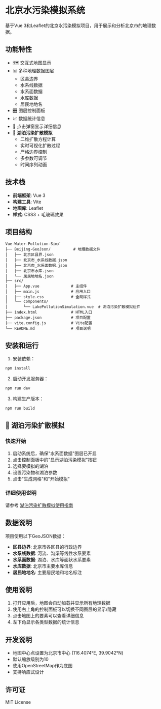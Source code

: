 # 北京水污染模拟系统

基于Vue 3和Leaflet的北京水污染模拟项目，用于展示和分析北京市的地理数据。

## 功能特性

- 🗺️ 交互式地图显示
- 📊 多种地理数据图层
  - 区县边界
  - 水系线数据
  - 水系面数据
  - 水库数据
  - 居民地地名
- 🎛️ 图层控制面板
- 📈 数据统计信息
- 💬 点击弹窗显示详细信息
- 🌊 **湖泊污染扩散模拟**
  - 二维扩散方程计算
  - 实时可视化扩散过程
  - 严格边界控制
  - 多参数可调节
  - 时间序列动画

## 技术栈

- **前端框架**: Vue 3
- **构建工具**: Vite
- **地图库**: Leaflet
- **样式**: CSS3 + 毛玻璃效果

## 项目结构

```
Vue-Water-Pollution-Sim/
├── Beijing-GeoJson/          # 地理数据文件
│   ├── 北京区县界.json
│   ├── 北京市_水系线数据.json
│   ├── 北京市_水系面数据.json
│   ├── 北京市水库.json
│   └── 居民地地名.json
├── src/
│   ├── App.vue              # 主组件
│   ├── main.js              # 应用入口
│   ├── style.css            # 全局样式
│   └── components/
│       └── LakePollutionSimulation.vue  # 湖泊污染扩散模拟组件
├── index.html               # HTML入口
├── package.json             # 项目配置
├── vite.config.js           # Vite配置
└── README.md                # 项目说明
```

## 安装和运行

1. 安装依赖：
```bash
npm install
```

2. 启动开发服务器：
```bash
npm run dev
```

3. 构建生产版本：
```bash
npm run build
```

## 🌊 湖泊污染扩散模拟

### 快速开始
1. 启动系统后，确保"水系面数据"图层已开启
2. 点击控制面板中的"显示湖泊污染模拟"按钮
3. 选择要模拟的湖泊
4. 设置污染物和湖泊参数
5. 点击"生成网格"和"开始模拟"

### 详细使用说明
请参考 [湖泊污染扩散模拟使用指南](LAKE_SIMULATION_GUIDE.md)

## 数据说明

项目使用以下GeoJSON数据：

- **区县边界**: 北京市各区县的行政边界
- **水系线数据**: 河流、沟渠等线性水系要素
- **水系面数据**: 湖泊、水库等面状水系要素
- **水库数据**: 北京市主要水库信息
- **居民地地名**: 主要居民地和地名标注

## 使用说明

1. 打开应用后，地图会自动加载并显示所有地理数据
2. 使用右上角的控制面板可以切换不同图层的显示/隐藏
3. 点击地图上的要素可以查看详细信息
4. 左下角显示各类型数据的统计信息

## 开发说明

- 地图中心点设置为北京市中心 (116.4074°E, 39.9042°N)
- 默认缩放级别为10
- 使用OpenStreetMap作为底图
- 支持响应式设计

## 许可证

MIT License 